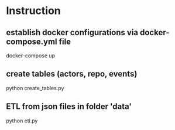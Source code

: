 # Instruction

## establish docker configurations via docker-compose.yml file
docker-compose up

## create tables (actors, repo, events)
python create_tables.py

## ETL from json files in folder 'data'
python etl.py